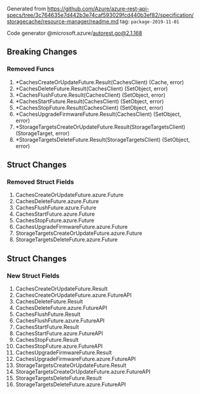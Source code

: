 Generated from https://github.com/Azure/azure-rest-api-specs/tree/3c764635e7d442b3e74caf593029fcd440b3ef82/specification/storagecache/resource-manager/readme.md tag: `package-2019-11-01`

Code generator @microsoft.azure/autorest.go@2.1.168

## Breaking Changes

### Removed Funcs

1. *CachesCreateOrUpdateFuture.Result(CachesClient) (Cache, error)
1. *CachesDeleteFuture.Result(CachesClient) (SetObject, error)
1. *CachesFlushFuture.Result(CachesClient) (SetObject, error)
1. *CachesStartFuture.Result(CachesClient) (SetObject, error)
1. *CachesStopFuture.Result(CachesClient) (SetObject, error)
1. *CachesUpgradeFirmwareFuture.Result(CachesClient) (SetObject, error)
1. *StorageTargetsCreateOrUpdateFuture.Result(StorageTargetsClient) (StorageTarget, error)
1. *StorageTargetsDeleteFuture.Result(StorageTargetsClient) (SetObject, error)

## Struct Changes

### Removed Struct Fields

1. CachesCreateOrUpdateFuture.azure.Future
1. CachesDeleteFuture.azure.Future
1. CachesFlushFuture.azure.Future
1. CachesStartFuture.azure.Future
1. CachesStopFuture.azure.Future
1. CachesUpgradeFirmwareFuture.azure.Future
1. StorageTargetsCreateOrUpdateFuture.azure.Future
1. StorageTargetsDeleteFuture.azure.Future

## Struct Changes

### New Struct Fields

1. CachesCreateOrUpdateFuture.Result
1. CachesCreateOrUpdateFuture.azure.FutureAPI
1. CachesDeleteFuture.Result
1. CachesDeleteFuture.azure.FutureAPI
1. CachesFlushFuture.Result
1. CachesFlushFuture.azure.FutureAPI
1. CachesStartFuture.Result
1. CachesStartFuture.azure.FutureAPI
1. CachesStopFuture.Result
1. CachesStopFuture.azure.FutureAPI
1. CachesUpgradeFirmwareFuture.Result
1. CachesUpgradeFirmwareFuture.azure.FutureAPI
1. StorageTargetsCreateOrUpdateFuture.Result
1. StorageTargetsCreateOrUpdateFuture.azure.FutureAPI
1. StorageTargetsDeleteFuture.Result
1. StorageTargetsDeleteFuture.azure.FutureAPI
